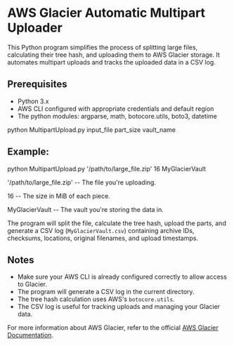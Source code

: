 # AWS Glacier Automatic Multipart Uploader

This Python program simplifies the process of splitting large files, calculating their tree hash, and uploading them to AWS Glacier storage. It automates multipart uploads and tracks the uploaded data in a CSV log.

## Prerequisites

- Python 3.x
- AWS CLI configured with appropriate credentials and default region
- The python modules: argparse, math, botocore.utils, boto3, datetime 

python MultipartUpload.py input_file part_size vault_name

## Example:

python MultipartUpload.py '/path/to/large_file.zip' 16 MyGlacierVault

'/path/to/large_file.zip' -- The file you're uploading.

16 -- The size in MiB of each piece.

MyGlacierVault -- The vault you're storing the data in. 



The program will split the file, calculate the tree hash, upload the parts, and generate a CSV log (`MyGlacierVault.csv`) containing archive IDs, checksums, locations, original filenames, and upload timestamps.

## Notes

- Make sure your AWS CLI is already configured correctly to allow access to Glacier.
- The program will generate a CSV log in the current directory.
- The tree hash calculation uses AWS's `botocore.utils`.
- The CSV log is useful for tracking uploads and managing your Glacier data.

For more information about AWS Glacier, refer to the official [AWS Glacier Documentation](https://docs.aws.amazon.com/amazonglacier/latest/dev/introduction.html).

